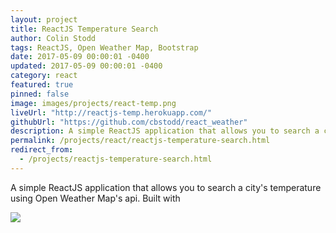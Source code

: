 ```yaml
---
layout: project
title: ReactJS Temperature Search
author: Colin Stodd
tags: ReactJS, Open Weather Map, Bootstrap
date: 2017-05-09 00:00:01 -0400
updated: 2017-05-09 00:00:01 -0400
category: react
featured: true
pinned: false
image: images/projects/react-temp.png
liveUrl: "http://reactjs-temp.herokuapp.com/"
githubUrl: "https://github.com/cbstodd/react_weather"
description: A simple ReactJS application that allows you to search a city's temperature using Open Weather Map's api. Built with
permalink: /projects/react/reactjs-temperature-search.html
redirect_from:
  - /projects/reactjs-temperature-search.html
---
```


A simple ReactJS application that allows you to search a city's temperature using Open Weather Map's api. Built with

<img src="{{ project.image }}" class="image fit">
